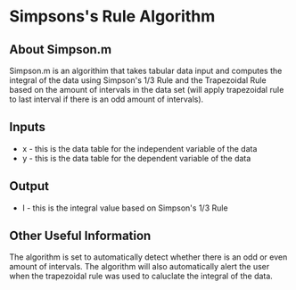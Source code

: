 # Simpsons's Rule Algorithm
## About Simpson.m 
Simpson.m is an algorithim that takes tabular data input and computes the integral of the data using Simpson's 1/3 Rule and the Trapezoidal Rule based on the amount of intervals in the data set (will apply trapezoidal rule to last interval if there is an odd amount of intervals).
## Inputs
* x - this is the data table for the independent variable of the data
* y - this is the data table for the dependent variable of the data
## Output
* I - this is the integral value based on Simpson's 1/3 Rule
## Other Useful Information
The algorithm is set to automatically detect whether there is an odd or even amount of intervals. The algorithm will also automatically alert the user when the trapezoidal rule was used to caluclate the integral of the data.

